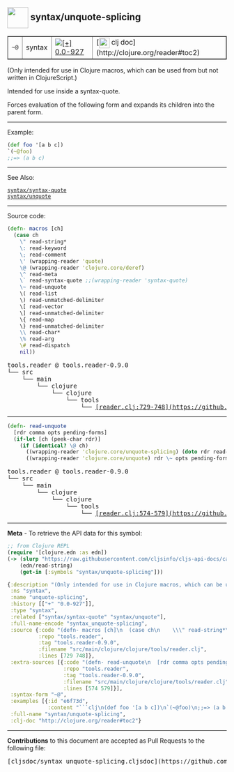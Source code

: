 ## <img width="48px" valign="middle" src="http://i.imgur.com/Hi20huC.png"> syntax/unquote-splicing

 <table border="1">
<tr>
<td><samp>~@</samp></td>
<td>syntax</td>
<td><a href="https://github.com/cljsinfo/cljs-api-docs/tree/0.0-927"><img valign="middle" alt="[+] 0.0-927" src="https://img.shields.io/badge/+-0.0--927-lightgrey.svg"></a> </td>
<td>
[<img height="24px" valign="middle" src="http://i.imgur.com/1GjPKvB.png"> clj doc](http://clojure.org/reader#toc2)
</td>
</tr>
</table>


(Only intended for use in Clojure macros, which can be used from but not
written in ClojureScript.)

Intended for use inside a syntax-quote.

Forces evaluation of the following form and expands its children into the
parent form.

---

Example:

```clj
(def foo '[a b c])
`(~@foo)
;;=> (a b c)
```

---

See Also:

[`syntax/syntax-quote`](syntax_syntax-quote.md)<br>
[`syntax/unquote`](syntax_unquote.md)<br>

---


Source code:

```clj
(defn- macros [ch]
  (case ch
    \" read-string*
    \: read-keyword
    \; read-comment
    \' (wrapping-reader 'quote)
    \@ (wrapping-reader 'clojure.core/deref)
    \^ read-meta
    \` read-syntax-quote ;;(wrapping-reader 'syntax-quote)
    \~ read-unquote
    \( read-list
    \) read-unmatched-delimiter
    \[ read-vector
    \] read-unmatched-delimiter
    \{ read-map
    \} read-unmatched-delimiter
    \\ read-char*
    \% read-arg
    \# read-dispatch
    nil))
```

 <pre>
tools.reader @ tools.reader-0.9.0
└── src
    └── main
        └── clojure
            └── clojure
                └── tools
                    └── <ins>[reader.clj:729-748](https://github.com/clojure/tools.reader/blob/tools.reader-0.9.0/src/main/clojure/clojure/tools/reader.clj#L729-L748)</ins>
</pre>


---

```clj
(defn- read-unquote
  [rdr comma opts pending-forms]
  (if-let [ch (peek-char rdr)]
    (if (identical? \@ ch)
      ((wrapping-reader 'clojure.core/unquote-splicing) (doto rdr read-char) \@ opts pending-forms)
      ((wrapping-reader 'clojure.core/unquote) rdr \~ opts pending-forms))))
```

 <pre>
tools.reader @ tools.reader-0.9.0
└── src
    └── main
        └── clojure
            └── clojure
                └── tools
                    └── <ins>[reader.clj:574-579](https://github.com/clojure/tools.reader/blob/tools.reader-0.9.0/src/main/clojure/clojure/tools/reader.clj#L574-L579)</ins>
</pre>

---

__Meta__ - To retrieve the API data for this symbol:

```clj
;; from Clojure REPL
(require '[clojure.edn :as edn])
(-> (slurp "https://raw.githubusercontent.com/cljsinfo/cljs-api-docs/catalog/cljs-api.edn")
    (edn/read-string)
    (get-in [:symbols "syntax/unquote-splicing"]))
```

```clj
{:description "(Only intended for use in Clojure macros, which can be used from but not\nwritten in ClojureScript.)\n\nIntended for use inside a syntax-quote.\n\nForces evaluation of the following form and expands its children into the\nparent form.",
 :ns "syntax",
 :name "unquote-splicing",
 :history [["+" "0.0-927"]],
 :type "syntax",
 :related ["syntax/syntax-quote" "syntax/unquote"],
 :full-name-encode "syntax_unquote-splicing",
 :source {:code "(defn- macros [ch]\n  (case ch\n    \\\" read-string*\n    \\: read-keyword\n    \\; read-comment\n    \\' (wrapping-reader 'quote)\n    \\@ (wrapping-reader 'clojure.core/deref)\n    \\^ read-meta\n    \\` read-syntax-quote ;;(wrapping-reader 'syntax-quote)\n    \\~ read-unquote\n    \\( read-list\n    \\) read-unmatched-delimiter\n    \\[ read-vector\n    \\] read-unmatched-delimiter\n    \\{ read-map\n    \\} read-unmatched-delimiter\n    \\\\ read-char*\n    \\% read-arg\n    \\# read-dispatch\n    nil))",
          :repo "tools.reader",
          :tag "tools.reader-0.9.0",
          :filename "src/main/clojure/clojure/tools/reader.clj",
          :lines [729 748]},
 :extra-sources [{:code "(defn- read-unquote\n  [rdr comma opts pending-forms]\n  (if-let [ch (peek-char rdr)]\n    (if (identical? \\@ ch)\n      ((wrapping-reader 'clojure.core/unquote-splicing) (doto rdr read-char) \\@ opts pending-forms)\n      ((wrapping-reader 'clojure.core/unquote) rdr \\~ opts pending-forms))))",
                  :repo "tools.reader",
                  :tag "tools.reader-0.9.0",
                  :filename "src/main/clojure/clojure/tools/reader.clj",
                  :lines [574 579]}],
 :syntax-form "~@",
 :examples [{:id "e6f73d",
             :content "```clj\n(def foo '[a b c])\n`(~@foo)\n;;=> (a b c)\n```"}],
 :full-name "syntax/unquote-splicing",
 :clj-doc "http://clojure.org/reader#toc2"}

```

---

__Contributions__ to this document are accepted as Pull Requests to the following file:

 <pre>
[cljsdoc/syntax_unquote-splicing.cljsdoc](https://github.com/cljsinfo/cljs-api-docs/blob/master/cljsdoc/syntax_unquote-splicing.cljsdoc)
</pre>

